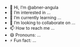 - 👋 Hi, I’m @abner-angula
- 👀 I’m interested in ...
- 🌱 I’m currently learning ...
- 💞️ I’m looking to collaborate on ...
- 📫 How to reach me ...
- 😄 Pronouns: ...
- ⚡ Fun fact: ...

<!---
abner-angula/abner-angula is a ✨ special ✨ repository because its `README.md` (this file) appears on your GitHub profile.
You can click the Preview link to take a look at your changes.
--->
